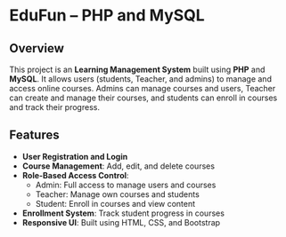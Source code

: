 # EduFun – PHP and MySQL

## Overview
This project is an **Learning Management System** built using **PHP** and **MySQL**. It allows users (students, Teacher, and admins) to manage and access online courses. Admins can manage courses and users, Teacher can create and manage their courses, and students can enroll in courses and track their progress.

## Features
- **User Registration and Login**
- **Course Management**: Add, edit, and delete courses
- **Role-Based Access Control**:
  - Admin: Full access to manage users and courses
  - Teacher: Manage own courses and students
  - Student: Enroll in courses and view content
- **Enrollment System**: Track student progress in courses
- **Responsive UI**: Built using HTML, CSS, and Bootstrap